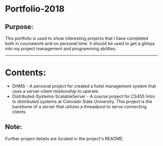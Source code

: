 # Portfolio-2018

## Purpose:
This portfolio is used to show interesting projects that I have completed both in coursework and on personal time. It should be used to get a glimps into my project management and programming abilities.

------
# Contents:

* DHMS - A personal project for created a hotel management system that uses a server-client relationship to operate.
* Distributed-Systems-ScalableServer - A course project for CS455 Intro to distributed systems at Colorado State University. This project is the backbone of a server that utilizes a threadpool to serve connecting clients.

## Note: 

Further project details are located in the project's README.
